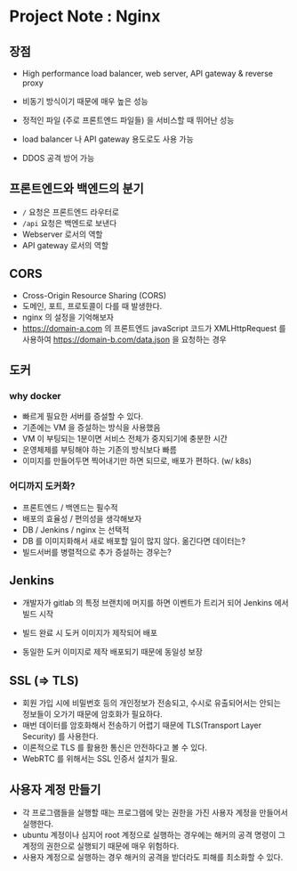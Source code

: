 # Project Note : Nginx

## 장점 

- High performance load balancer, web server, API gateway & reverse proxy

- 비동기 방식이기 때문에 매우 높은 성능 

- 정적인 파일 (주로 프론트엔드 파일들) 을 서비스할 때 뛰어난 성능

- load balancer 나 API  gateway 용도로도 사용 가능 

- DDOS 공격 방어 가능 

## 프론트엔드와 백엔드의 분기 

- `/` 요청은 프론트엔드 라우터로 
- `/api` 요청은 백엔드로 보낸다
- Webserver 로서의 역할
- API gateway 로서의 역할  

## CORS

- Cross-Origin Resource Sharing (CORS)
- 도메인, 포트, 프로토콜이 다를 때 발생한다. 
- nginx 의 설정을 기억해보자 
- https://domain-a.com 의 프론트엔드 javaScript 코드가 XMLHttpRequest 를 사용하여 https://domain-b.com/data.json 을 요청하는 경우 

## 도커 

### why docker

- 빠르게 필요한 서버를 증설할 수 있다. 
- 기존에는 VM 을 증설하는 방식을 사용했음
- VM 이 부팅되는 1분이면 서비스 전체가 중지되기에 충분한 시간
- 운영체제를 부팅해야 하는 기존의 방식보다 빠름
- 이미지를 만들어두면 찍어내기만 하면 되므로, 배포가 편하다. (w/ k8s)

### 어디까지 도커화?

- 프론트엔드 / 백엔드는 필수적
- 배포의 효율성 / 편의성을 생각해보자
- DB / Jenkins / nginx 는 선택적
- DB 를 이미지화해서 새로 배포할 일이 많지 않다. 옮긴다면 데이터는?
- 빌드서버를 병렬적으로 추가 증설하는 경우는?



## Jenkins

- 개발자가 gitlab 의 특정 브랜치에 머지를 하면 이벤트가 트리거 되어 Jenkins 에서 빌드 시작

- 빌드 완료 시 도커 이미지가 제작되어 배포 

- 동일한 도커 이미지로 제작 배포되기 때문에 동일성 보장



## SSL (=> TLS)

- 회원 가입 시에 비밀번호 등의 개인정보가 전송되고, 수시로 유출되어서는 안되는 정보들이 오가기 때문에 암호화가 필요하다. 
- 매번 데이터를 암호화해서 전송하기 어렵기 때문에 TLS(Transport Layer Security) 를 사용한다. 
- 이론적으로 TLS  를 활용한 통신은 안전하다고 볼 수 있다. 
- WebRTC 를 위해서는 SSL 인증서 설치가 필요.



## 사용자 계정 만들기

- 각 프로그램들을 실행할 때는 프로그램에 맞는 권한을 가진 사용자 계정을 만들어서 실행한다. 
- ubuntu 계정이나 심지어 root 계정으로 실행하는 경우에는 해커의 공격 명령이 그 계정의 권한으로 실행되기 때문에 매우 위험하다. 
- 사용자 계정으로 실행하는 경우 해커의 공격을 받더라도 피해를 최소화할 수 있다. 

